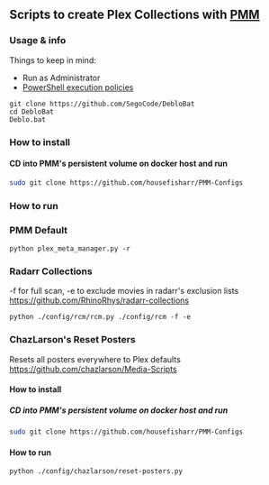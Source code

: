 
## Scripts to create Plex Collections with [PMM](https://github.com/meisnate12/Plex-Meta-Manager)
### Usage & info

Things to keep in mind: 

- Run as Administrator 
- [PowerShell execution policies](https://docs.microsoft.com/en-us/powershell/module/microsoft.powershell.security/set-executionpolicy?view=powershell-7.2) 

```shell
git clone https://github.com/SegoCode/DebloBat
cd DebloBat
Deblo.bat
```
### How to install
#### CD into PMM's persistent volume on docker host and run
```bash
sudo git clone https://github.com/housefisharr/PMM-Configs
```
### How to run
### PMM Default
```shell
python plex_meta_manager.py -r
```
### Radarr Collections
-f for full scan, -e to exclude movies in radarr's exclusion lists
https://github.com/RhinoRhys/radarr-collections
```shell
python ./config/rcm/rcm.py ./config/rcm -f -e
```
### ChazLarson's Reset Posters
Resets all posters everywhere to Plex defaults
https://github.com/chazlarson/Media-Scripts
#### How to install
##### CD into PMM's persistent volume on docker host and run
```bash
sudo git clone https://github.com/housefisharr/PMM-Configs
```
#### How to run
```shell
python ./config/chazlarson/reset-posters.py
```
